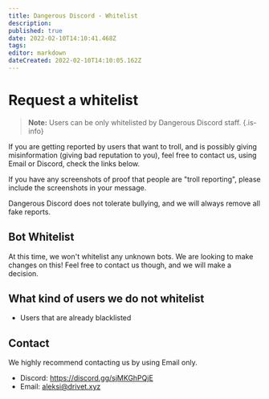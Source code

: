 ```yaml
---
title: Dangerous Discord - Whitelist
description: 
published: true
date: 2022-02-10T14:10:41.468Z
tags: 
editor: markdown
dateCreated: 2022-02-10T14:10:05.162Z
---
```


# Request a whitelist
> **Note:** Users can be only whitelisted by Dangerous Discord staff.
{.is-info}

If you are getting reported by users that want to troll, and is possibly giving misinformation (giving bad reputation to you), feel free to contact us, using Email or Discord, check the links below. 

If you have any screenshots of proof that people are "troll reporting", please include the screenshots in your message. 

Dangerous Discord does not tolerate bullying, and we will always remove all fake reports.

## Bot Whitelist
At this time, we won't whitelist any unknown bots. We are looking to make changes on this! Feel free to contact us though, and we will make a decision.

## What kind of users we do not whitelist
- Users that are already blacklisted

## Contact
We highly recommend contacting us by using Email only.
- Discord: https://discord.gg/sjMKGhPQjE
- Email: [aleksi@drivet.xyz](mailto:aleksi@drivet.xyz)